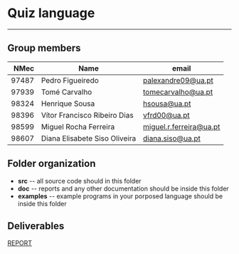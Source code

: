 # Quiz language

-----

## Group members

| NMec | Name | email |
|--:|---|---|
| 97487 | Pedro  Figueiredo | palexandre09@ua.pt |
| 97939 | Tomé Carvalho     | tomecarvalho@ua.pt |
| 98324 | Henrique Sousa    | hsousa@ua.pt |
| 98396 | Vítor Francisco Ribeiro Dias | vfrd00@ua.pt |
| 98599 | Miguel Rocha Ferreira | miguel.r.ferreira@ua.pt |
| 98607 | Diana Elisabete Siso Oliveira | diana.siso@ua.pt |
## Folder organization

- **src** -- all source code should in this folder
- **doc** -- reports and any other documentation should be inside this folder
- **examples** -- example programs in your porposed language should be inside this folder

## Deliverables

[REPORT](https://github.com/detiuaveiro/quiz-comp-01/blob/master/doc/REPORT.md)


